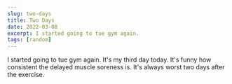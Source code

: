 ```yaml
---
slug: two-days
title: Two Days
date: 2022-03-08
excerpt: I started going to tue gym again.
tags: [random]
---
```


I started going to tue gym again. It's my third day today. It's funny how consistent the delayed muscle soreness is. It's always worst two days after the exercise.
